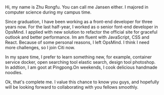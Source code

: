 Hi, my name is  Zhu Rongfu. You can call me Jansen either. I majored in computer science during my campus time.

Since graduation, I have been working as a front-end developer for three years now. For the last half-year, I worked as o senior font-end developer in OpsMind. I applied with new solution to refactor the official site for graceful outlook and better performance. Im am fluent with JavaScript, CSS and React. Because of some personal reasons, I left OpsMind. I think I need more challenges, so I join Citi now.

In my spare time, I prefer to learn something new, for example, container service docker, open searching tool elastic search, design tool photoshop. In addtion, I am goot at Pingpong.On weekends, I cook delicious handmade noodles.

Ok, that's complete me. I value this chance to know you guys, and hopefully will be looking forward to collaborating with you fellows smoothly.
